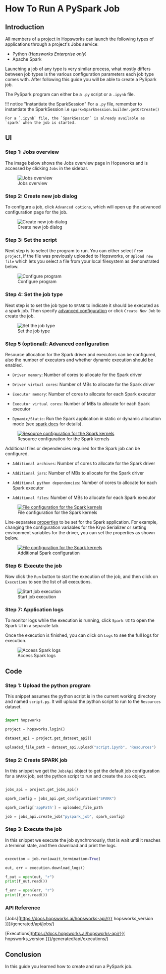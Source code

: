 # How To Run A PySpark Job

## Introduction

All members of a project in Hopsworks can launch the following types of applications through a project's Jobs service:

- Python (*Hopsworks Enterprise only*)
- Apache Spark

Launching a job of any type is very similar process, what mostly differs between job types is
the various configuration parameters each job type comes with. After following this guide you will be able to create a PySpark job.

The PySpark program can either be a `.py` script or a `.ipynb` file.

!!! notice "Instantiate the SparkSession"
    For a `.py` file, remember to instantiate the SparkSession i.e `spark=SparkSession.builder.getOrCreate()`

    For a `.ipynb` file, the `SparkSession` is already available as `spark` when the job is started.

## UI

### Step 1: Jobs overview

The image below shows the Jobs overview page in Hopsworks and is accessed by clicking `Jobs` in the sidebar.

<p align="center">
  <figure>
    <img src="../../../../assets/images/guides/jobs/jobs_overview.png" alt="Jobs overview">
    <figcaption>Jobs overview</figcaption>
  </figure>
</p>

### Step 2: Create new job dialog

To configure a  job, click `Advanced options`, which will open up the advanced configuration page for the job.

<p align="center">
  <figure>
    <img src="../../../../assets/images/guides/jobs/create_new_job.png" alt="Create new job dialog">
    <figcaption>Create new job dialog</figcaption>
  </figure>
</p>

### Step 3: Set the script

Next step is to select the program to run. You can either select `From project`, if the file was previously uploaded to Hopsworks, or `Upload new file` which lets you select a file from your local filesystem as demonstrated below.

<p align="center">
  <figure>
    <img src="../../../../assets/images/guides/jobs/upload_job_py_file.gif" alt="Configure program">
    <figcaption>Configure program</figcaption>
  </figure>
</p>

### Step 4: Set the job type

Next step is to set the job type to `SPARK` to indicate it should be executed as a spark job. Then specify [advanced configuration](#step-5-optional-advanced-configuration) or click `Create New Job` to create the job.

<p align="center">
  <figure>
    <img src="../../../../assets/images/guides/jobs/advanced_configuration_pyspark.png" alt="Set the job type">
    <figcaption>Set the job type</figcaption>
  </figure>
</p>

### Step 5 (optional): Advanced configuration

Resource allocation for the Spark driver and executors can be configured, also the number of executors and whether dynamic execution should be enabled.

* `Driver memory`: Number of cores to allocate for the Spark driver

* `Driver virtual cores`: Number of MBs to allocate for the Spark driver

* `Executor memory`: Number of cores to allocate for each Spark executor

* `Executor virtual cores`: Number of MBs to allocate for each Spark executor

* `Dynamic/Static`: Run the Spark application in static or dynamic allocation mode (see [spark docs](https://spark.apache.org/docs/latest/configuration.html#dynamic-allocation) for details).


<p align="center">
  <figure>
    <a  href="../../../../assets/images/guides/jupyter/spark_resource_and_compute.png">
      <img src="../../../../assets/images/guides/jupyter/spark_resource_and_compute.png" alt="Resource configuration for the Spark kernels">
    </a>
    <figcaption>Resource configuration for the Spark kernels</figcaption>
  </figure>
</p>

Additional files or dependencies required for the Spark job can be configured.

* `Additional archives`: Number of cores to allocate for the Spark driver

* `Additional jars`: Number of MBs to allocate for the Spark driver

* `Additional python dependencies`: Number of cores to allocate for each Spark executor

* `Additional files`: Number of MBs to allocate for each Spark executor

<p align="center">
  <figure>
    <a  href="../../../../assets/images/guides/jupyter/spark_additional_files.png">
      <img src="../../../../assets/images/guides/jupyter/spark_additional_files.png" alt="File configuration for the Spark kernels">
    </a>
    <figcaption>File configuration for the Spark kernels</figcaption>
  </figure>
</p>

Line-separates [properties](https://spark.apache.org/docs/3.1.1/configuration.html) to be set for the Spark application. For example, changing the configuration variables for the Kryo Serializer or setting environment variables for the driver, you can set the properties as shown below.

<p align="center">
  <figure>
    <a  href="../../../../assets/images/guides/jupyter/spark_properties.png">
      <img src="../../../../assets/images/guides/jupyter/spark_properties.png" alt="File configuration for the Spark kernels">
    </a>
    <figcaption>Additional Spark configuration</figcaption>
  </figure>
</p>

### Step 6: Execute the job

Now click the `Run` button to start the execution of the job, and then click on `Executions` to see the list of all executions.


<p align="center">
  <figure>
    <img src="../../../../assets/images/guides/jobs/start_job_pyspark.gif" alt="Start job execution">
    <figcaption>Start job execution</figcaption>
  </figure>
</p>

### Step 7: Application logs

To monitor logs while the execution is running, click `Spark UI` to open the Spark UI in a separate tab. 

Once the execution is finished, you can click on `Logs` to see the full logs for execution.

<p align="center">
  <figure>
    <img src="../../../../assets/images/guides/jobs/spark_logs.png" alt="Access Spark logs">
    <figcaption>Access Spark logs</figcaption>
  </figure>
</p>

## Code

### Step 1: Upload the python program

This snippet assumes the python script is in the current working directory and named `script.py`. It will upload the python script to run to the `Resources` dataset.

```python

import hopsworks

project = hopsworks.login()

dataset_api = project.get_dataset_api()

uploaded_file_path = dataset_api.upload("script.ipynb", "Resources")

```


### Step 2: Create SPARK job

In this snippet we get the `JobsApi` object to get the default job configuration for a `SPARK` job, set the python script to run and create the `Job` object.

```python

jobs_api = project.get_jobs_api()

spark_config = jobs_api.get_configuration("SPARK")

spark_config['appPath'] = uploaded_file_path

job = jobs_api.create_job("pyspark_job", spark_config)

```

### Step 3: Execute the job

In this snippet we execute the job synchronously, that is wait until it reaches a terminal state, and then download and print the logs.

```python

execution = job.run(await_termination=True)

out, err = execution.download_logs()

f_out = open(out, "r")
print(f_out.read())

f_err = open(err, "r")
print(f_err.read())

```

### API Reference

[Jobs](https://docs.hopsworks.ai/hopsworks-api/{{{ hopsworks_version }}}/generated/api/jobs/)

[Executions](https://docs.hopsworks.ai/hopsworks-api/{{{ hopsworks_version }}}/generated/api/executions/)

## Conclusion

In this guide you learned how to create and run a PySpark job.